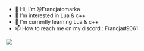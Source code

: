 - 👋 Hi, I’m @Francjatomarka
- 👀 I’m interested in Lua & c++
- 🌱 I’m currently learning Lua & c++
- 📫 How to reach me on my discord : Francja#9061
<a href="https://github.com/anuraghazra/github-readme-stats">
  <img align="center" src="https://github-readme-stats.vercel.app/api?username=Francjatomarka&show_icons=true&theme=radical)" />
</a>


